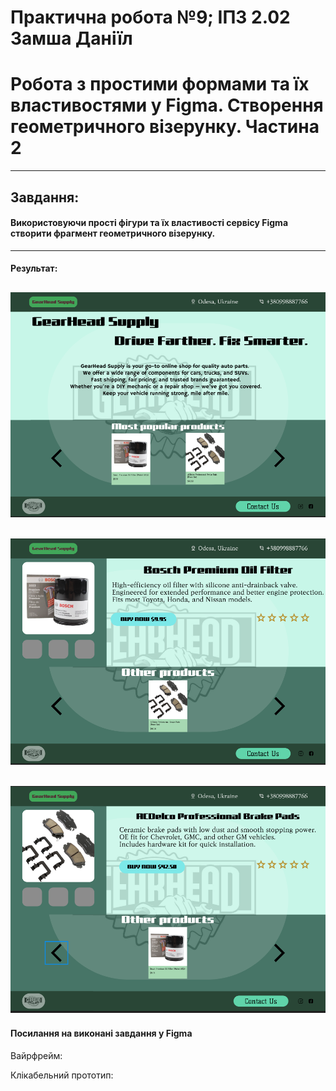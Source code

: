 # Практична робота №9; ІПЗ 2.02 Замша Даніїл
# Робота з простими формами та їх властивостями у Figma. Створення геометричного візерунку. Частина 2
---

## Завдання:
#### Використовуючи прості фігури та їх властивості сервісу Figma створити фрагмент геометричного візерунку.
---

#### Результат:
![page1](images/page1.png "Main page")
---
![page2](images/page2.png "Product 1")
---
![page3](images/page3.png "Product 2")
---

#### Посилання на виконані завдання у Figma

Вайрфрейм:


Клікабельний прототип:

